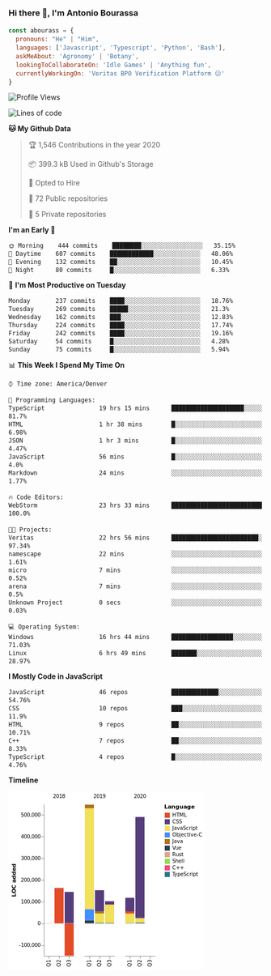 ### Hi there 👋, I'm Antonio Bourassa

```javascript
const abourass = {
  pronouns: "He" | "Him",
  languages: ['Javascript', 'Typescript', 'Python', 'Bash'],
  askMeAbout: 'Agronomy' | 'Botany',
  lookingToCollaborateOn: 'Idle Games' | 'Anything fun',
  currentlyWorkingOn: 'Veritas BPO Verification Platform 😑'
}
```

<!--START_SECTION:waka-->
![Profile Views](http://img.shields.io/badge/Profile%20Views-0-blue)

![Lines of code](https://img.shields.io/badge/From%20Hello%20World%20I%27ve%20Written-10.2%20million%20Lines%20of%20code-blue)

**🐱 My Github Data** 

> 🏆 1,546 Contributions in the year 2020
 > 
> 📦 399.3 kB Used in Github's Storage 
 > 
> 💼 Opted to Hire
 > 
> 📜 72 Public repositories
 > 
> 🔑 5 Private repositories 

**I'm an Early 🐤** 

```text
🌞 Morning    444 commits    ████████░░░░░░░░░░░░░░░░░   35.15% 
🌆 Daytime    607 commits    ████████████░░░░░░░░░░░░░   48.06% 
🌃 Evening    132 commits    ██░░░░░░░░░░░░░░░░░░░░░░░   10.45% 
🌙 Night      80 commits     █░░░░░░░░░░░░░░░░░░░░░░░░   6.33%

```
📅 **I'm Most Productive on Tuesday** 

```text
Monday       237 commits    ████░░░░░░░░░░░░░░░░░░░░░   18.76% 
Tuesday      269 commits    █████░░░░░░░░░░░░░░░░░░░░   21.3% 
Wednesday    162 commits    ███░░░░░░░░░░░░░░░░░░░░░░   12.83% 
Thursday     224 commits    ████░░░░░░░░░░░░░░░░░░░░░   17.74% 
Friday       242 commits    ████░░░░░░░░░░░░░░░░░░░░░   19.16% 
Saturday     54 commits     █░░░░░░░░░░░░░░░░░░░░░░░░   4.28% 
Sunday       75 commits     █░░░░░░░░░░░░░░░░░░░░░░░░   5.94%

```


📊 **This Week I Spend My Time On** 

```text
⌚︎ Time zone: America/Denver

💬 Programming Languages: 
TypeScript               19 hrs 15 mins      ████████████████████░░░░░   81.7% 
HTML                     1 hr 38 mins        █░░░░░░░░░░░░░░░░░░░░░░░░   6.98% 
JSON                     1 hr 3 mins         █░░░░░░░░░░░░░░░░░░░░░░░░   4.47% 
JavaScript               56 mins             █░░░░░░░░░░░░░░░░░░░░░░░░   4.0% 
Markdown                 24 mins             ░░░░░░░░░░░░░░░░░░░░░░░░░   1.77%

🔥 Code Editors: 
WebStorm                 23 hrs 33 mins      █████████████████████████   100.0%

🐱‍💻 Projects: 
Veritas                  22 hrs 56 mins      ████████████████████████░   97.34% 
namescape                22 mins             ░░░░░░░░░░░░░░░░░░░░░░░░░   1.61% 
micro                    7 mins              ░░░░░░░░░░░░░░░░░░░░░░░░░   0.52% 
arena                    7 mins              ░░░░░░░░░░░░░░░░░░░░░░░░░   0.5% 
Unknown Project          0 secs              ░░░░░░░░░░░░░░░░░░░░░░░░░   0.03%

💻 Operating System: 
Windows                  16 hrs 44 mins      █████████████████░░░░░░░░   71.03% 
Linux                    6 hrs 49 mins       ███████░░░░░░░░░░░░░░░░░░   28.97%

```

**I Mostly Code in JavaScript** 

```text
JavaScript               46 repos            █████████████░░░░░░░░░░░░   54.76% 
CSS                      10 repos            ███░░░░░░░░░░░░░░░░░░░░░░   11.9% 
HTML                     9 repos             ██░░░░░░░░░░░░░░░░░░░░░░░   10.71% 
C++                      7 repos             ██░░░░░░░░░░░░░░░░░░░░░░░   8.33% 
TypeScript               4 repos             █░░░░░░░░░░░░░░░░░░░░░░░░   4.76%

```


**Timeline**

![Chart not found](https://github.com/Abourass/Abourass/blob/master/charts/bar_graph.png) 


<!--END_SECTION:waka-->

<!--
**Abourass/Abourass** is a ✨ _special_ ✨ repository because its `README.md` (this file) appears on your GitHub profile.

Here are some ideas to get you started:

- 🔭 I’m currently working on ...
- 🌱 I’m currently learning ...
- 👯 I’m looking to collaborate on ...
- 🤔 I’m looking for help with ...
- 💬 Ask me about ...
- 📫 How to reach me: ...
- 😄 Pronouns: ...
- ⚡ Fun fact: ...
-->
